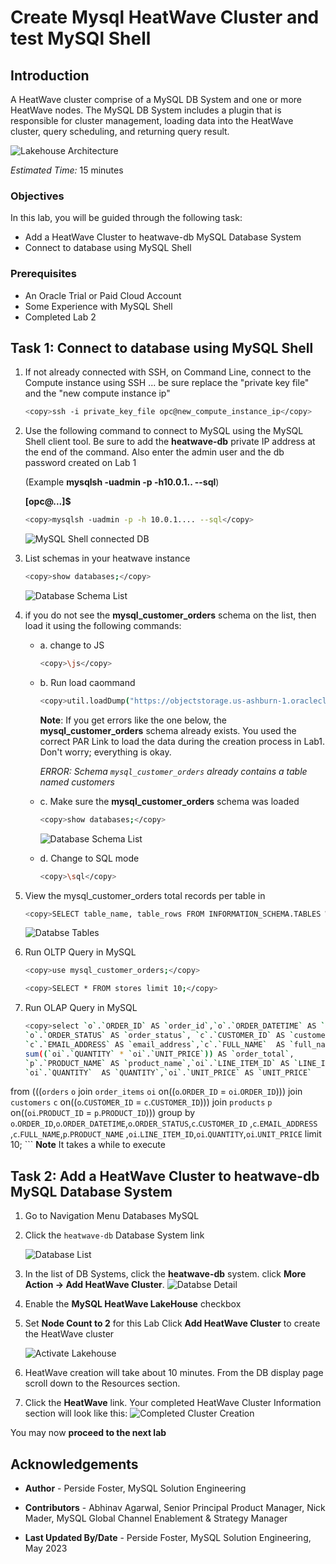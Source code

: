 # Create Mysql HeatWave Cluster and test MySQl Shell

## Introduction

A HeatWave cluster comprise of a MySQL DB System and one or more HeatWave nodes. The MySQL DB System includes a plugin that is responsible for cluster management, loading data into the HeatWave cluster, query scheduling, and returning query result.

![Lakehouse Architecture](./images/heatwave-lab-setup.png "heatwave lab setup ")

_Estimated Time:_ 15 minutes

### Objectives

In this lab, you will be guided through the following task:

- Add a HeatWave Cluster to heatwave-db MySQL Database System
- Connect to database using MySQL Shell

### Prerequisites

- An Oracle Trial or Paid Cloud Account
- Some Experience with MySQL Shell
- Completed Lab 2

## Task 1: Connect to database using MySQL Shell

1. If not already connected with SSH, on Command Line, connect to the Compute instance using SSH ... be sure replace the  "private key file"  and the "new compute instance ip"

     ```bash
    <copy>ssh -i private_key_file opc@new_compute_instance_ip</copy>
     ```

2. Use the following command to connect to MySQL using the MySQL Shell client tool. Be sure to add the **heatwave-db** private IP address at the end of the command. Also enter the admin user and the db password created on Lab 1

    (Example  **mysqlsh -uadmin -p -h10.0.1..   --sql**)

    **[opc@...]$**

    ```bash
    <copy>mysqlsh -uadmin -p -h 10.0.1.... --sql</copy>
    ```

    ![MySQL Shell connected DB](./images/connect-myslqsh.png "connect myslqsh")

3. List schemas in your heatwave instance

    ```bash
    <copy>show databases;</copy>
    ```

    ![Database Schema List](./images/list-schemas-after.png "list schemas first view")

4. if you do not see the **mysql\_customer\_orders** schema on the list, then load it using the following commands:
    - a. change to JS

        ```bash
        <copy>\js</copy>
        ```

    - b. Run load caommand

        ```bash
        <copy>util.loadDump("https://objectstorage.us-ashburn-1.oraclecloud.com/p/0pZRzTl1hFLchwAcornQVePE7eXxp1u6rjVVF3i7a5qN7HASVk4CtTQ9BK9y4xIG/n/mysqlpm/b/plf_mysql_customer_orders/o/mco_nocoupon_dump_05242023/", {progressFile: "progress.json", loadIndexes:false})</copy>
        ```

        **Note**: If you get errors like the one below, the **mysql\_customer\_orders** schema already exists. You used the correct PAR Link to load the data during the creation process in Lab1. Don't worry; everything is okay.

         *ERROR: Schema `mysql_customer_orders` already contains a table named customers*

    - c. Make sure the **mysql\_customer\_orders** schema was loaded

        ```bash
        <copy>show databases;</copy>
        ```

        ![Database Schema List](./images/list-schemas-after.png "list schemas second view")

    - d. Change to SQL mode

        ```bash
        <copy>\sql</copy>
        ```

5. View  the mysql\_customer\_orders total records per table in

    ```bash
    <copy>SELECT table_name, table_rows FROM INFORMATION_SCHEMA.TABLES WHERE TABLE_SCHEMA = 'mysql_customer_orders';</copy>
    ```

    ![Databse Tables](./images/mysql-customer-orders-list.png "mysql customer orders list")

6. Run OLTP Query in MySQL

    ```bash
    <copy>use mysql_customer_orders;</copy>
    ```

    ```bash
    <copy>SELECT * FROM stores limit 10;</copy>
    ```

7. Run OLAP Query in MySQL

    ```bash
    <copy>select `o`.`ORDER_ID` AS `order_id`,`o`.`ORDER_DATETIME` AS `ORDER_DATETIME`,
    `o`.`ORDER_STATUS` AS `order_status`, `c`.`CUSTOMER_ID` AS `customer_id`,
    `c`.`EMAIL_ADDRESS` AS `email_address`,`c`.`FULL_NAME`  AS `full_name`,
    sum((`oi`.`QUANTITY` * `oi`.`UNIT_PRICE`)) AS `order_total`,
    `p`.`PRODUCT_NAME` AS `product_name`,`oi`.`LINE_ITEM_ID` AS `LINE_ITEM_ID`,
    `oi`.`QUANTITY`  AS `QUANTITY`,`oi`.`UNIT_PRICE` AS `UNIT_PRICE` 
from (((`orders` `o` join `order_items` `oi` on((`o`.`ORDER_ID` = `oi`.`ORDER_ID`))) 
    join `customers` `c` on((`o`.`CUSTOMER_ID` = `c`.`CUSTOMER_ID`))) 
    join `products` `p` on((`oi`.`PRODUCT_ID` = `p`.`PRODUCT_ID`))) 
group by `o`.`ORDER_ID`,`o`.`ORDER_DATETIME`,`o`.`ORDER_STATUS`,`c`.`CUSTOMER_ID`
    ,`c`.`EMAIL_ADDRESS` ,`c`.`FULL_NAME`,`p`.`PRODUCT_NAME`
    ,`oi`.`LINE_ITEM_ID`,`oi`.`QUANTITY`,`oi`.`UNIT_PRICE` limit 10;</copy>
    ```
    **Note** It takes a while to execute

## Task 2: Add a HeatWave Cluster to heatwave-db MySQL Database System

1. Go to Navigation Menu
    Databases
        MySQL

2. Click the `heatwave-db` Database System link

    ![Database List](./images/db-list.png "Database List")

3. In the list of DB Systems, click the **heatwave-db** system. click **More Action ->  Add HeatWave Cluster**.
    ![Databse Detail](./images/mysql-heatwave-more.png "mysql heatwave more")

4. Enable the **MySQL HeatWave LakeHouse** checkbox

5. Set **Node Count to 2** for this Lab Click **Add HeatWave Cluster** to create the HeatWave cluster

    ![Activate Lakehouse](./images/mysql-add-heatwave-cluster.png "mysql add heatwave cluster")

6. HeatWave creation will take about 10 minutes. From the DB display page scroll down to the Resources section.

7. Click the **HeatWave** link. Your completed HeatWave Cluster Information section will look like this:
    ![Completed Cluster Creation](./images/mysql-heat-cluster-complete.png "mysql heat cluster complete ")

You may now **proceed to the next lab**

## Acknowledgements

- **Author** - Perside Foster, MySQL Solution Engineering

- **Contributors** - Abhinav Agarwal, Senior Principal Product Manager, Nick Mader, MySQL Global Channel Enablement & Strategy Manager
- **Last Updated By/Date** - Perside Foster, MySQL Solution Engineering, May 2023
